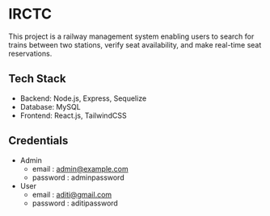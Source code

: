 # IRCTC

This project is a railway management system enabling users to search for trains between two stations, verify seat availability, and make real-time seat reservations.

## Tech Stack
- Backend: Node.js, Express, Sequelize
- Database: MySQL
- Frontend: React.js, TailwindCSS
  
## Credentials
- Admin
    - email : admin@example.com
    - password : adminpassword
- User
    - email : aditi@gmail.com
    - password : aditipassword
